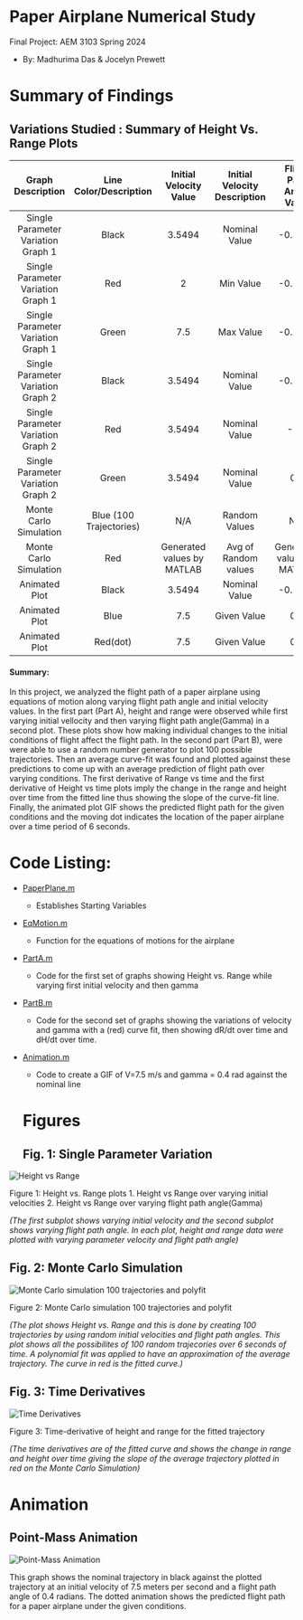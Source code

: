 # Paper Airplane Numerical Study
  Final Project: AEM 3103 Spring 2024
  - By: Madhurima Das & Jocelyn Prewett

# Summary of Findings
  

## Variations Studied : Summary of Height Vs. Range Plots 
|          Graph Description         |  Line Color/Description |   Initial Velocity Value   | Initial Velocity Description |   Flight Path Angle Value  | Flight Path Angle Description |
|:----------------------------------:|:-----------------------:|:--------------------------:|:----------------------------:|:--------------------------:|:-----------------------------:|
| Single Parameter Variation Graph 1 | Black                   | 3.5494                     | Nominal Value                | -0.1794                    | Nominal Value                 |
| Single Parameter Variation Graph 1 | Red                     | 2                          | Min Value                    | -0.1794                    | Nominal Value                 |
| Single Parameter Variation Graph 1 | Green                   | 7.5                        | Max Value                    | -0.1794                    | Nominal Value                 |
| Single Parameter Variation Graph 2 | Black                   | 3.5494                     | Nominal Value                | -0.1794                    | Nominal Value                 |
| Single Parameter Variation Graph 2 | Red                     | 3.5494                     | Nominal Value                | -0.5                       | Min Value                     |
| Single Parameter Variation Graph 2 | Green                   | 3.5494                     | Nominal Value                | 0.4                        | Max Value                     |
| Monte Carlo Simulation             | Blue (100 Trajectories) | N/A                        | Random Values                | N/A                        | Random Values                 |
| Monte Carlo Simulation             | Red                     | Generated values by MATLAB | Avg of Random values         | Generated values by MATLAB | Avg of Random                 |
| Animated Plot                      | Black                   | 3.5494                     | Nominal Value                | -0.1794                    | Nominal Value                 |
| Animated Plot                      | Blue                    | 7.5                        | Given Value                  | 0.4                        | Given Value                   |
| Animated Plot                      | Red(dot)                | 7.5                        | Given Value                  | 0.4                        | Given Value                   |


#### Summary: 
In this project, we analyzed the flight path of a paper airplane using equations of motion along varying flight path angle and initial velocity values. In the first part (Part A), height and range were observed while first varying initial vellocity and then varying flight path angle(Gamma) in a second plot. These plots show how making individual changes to the initial conditions of flight affect the flight path. In the second part (Part B), were were able to use a random number generator to plot 100 possible trajectories. Then an average curve-fit was found and plotted against these predictions to come up with an average prediction of flight path over varying conditions. The first derivative of Range vs time and the first derivative of Height vs time plots imply the change in the range and height over time from the fitted line thus showing the slope of the curve-fit line. Finally, the animated plot GIF shows the predicted flight path for the given conditions and the moving dot indicates the location of the paper airplane over a time period of 6 seconds. 


# Code Listing:
- [PaperPlane.m](https://github.com/madhurimadas3/AEM3103/blob/af7bd46c4f5ee8da65c25e1c3dd182f89c386a7f/PaperPlane.m)
	- Establishes Starting Variables
- [EqMotion.m](https://github.com/madhurimadas3/AEM3103/blob/827eb4b64bd9fb1772f3257a30072cc2b40c96f3/EqMotion.m)
	- Function for the equations of motions for the airplane
- [PartA.m](https://github.com/madhurimadas3/AEM3103/blob/827eb4b64bd9fb1772f3257a30072cc2b40c96f3/PartA.m)
	- Code for the first set of graphs showing Height vs. Range while varying first initial velocity and then gamma
- [PartB.m](https://github.com/madhurimadas3/AEM3103/blob/827eb4b64bd9fb1772f3257a30072cc2b40c96f3/PartB.m)
	- Code for the second set of graphs showing the variations of velocity and gamma with a (red) curve fit, then showing dR/dt over time and dH/dt over time.
- [Animation.m](https://github.com/madhurimadas3/AEM3103/blob/827eb4b64bd9fb1772f3257a30072cc2b40c96f3/Animation.m)
	- Code to create a GIF of V=7.5 m/s and gamma = 0.4 rad against the nominal line

  # Figures

  ## Fig. 1: Single Parameter Variation
![Height vs Range](Figures/PartAheightvsrange.jpg)

Figure 1: Height vs. Range plots 
          1. Height vs Range over varying initial velocities
          2. Height vs Range over varying flight path angle(Gamma)

*(The first subplot shows varying initial velocity and the second subplot shows varying flight path angle. In each plot, height and range data were plotted with varying parameter velocity and flight path angle)* 

  ## Fig. 2: Monte Carlo Simulation
 ![Monte Carlo simulation 100 trajectories and polyfit](Figures/PartBMonteCarlo.jpg)

 Figure 2:  Monte Carlo simulation 100 trajectories and polyfit

  *(The plot shows Height vs. Range and this is done by creating 100 trajectories by using random initial velocities and flight path angles. This plot shows all the possibilites of 100 random trajecories over 6 seconds of time. A polynomial fit was applied to have an approximation of the average trajectory. The curve in red is the fitted curve.)*

 ## Fig. 3: Time Derivatives
 ![Time Derivatives](Figures/PartBTimeDerivatives.jpg)
 
 Figure 3: Time-derivative of height and range for the fitted trajectory

 *(The time derivatives are of the fitted curve and shows the change in range and height over time giving the slope of the average trajectory plotted in red on the Monte Carlo Simulation)*




  # Animation
  ## Point-Mass Animation
  ![Point-Mass Animation](Figures/animated_plot.gif)
  
 This graph shows the nominal trajectory in black against the plotted trajectory at an initial velocity of 7.5 meters per second and a flight path angle of 0.4 radians. The dotted animation shows the predicted flight path for a paper airplane under the given conditions. 


